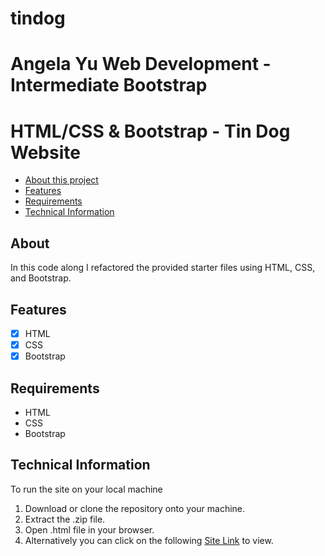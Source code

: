 # tindog
# Angela Yu Web Development - Intermediate Bootstrap
# HTML/CSS & Bootstrap - Tin Dog Website

- [About this project](#about)
- [Features](#features)
- [Requirements](#requirements)
- [Technical Information](#technical_information)

<a name="about"></a>
## About
In this code along I refactored the provided starter files using
HTML, CSS, and Bootstrap.

<a name="features"></a>
## Features
- [x] HTML
- [x] CSS
- [x] Bootstrap

<a name="requirements"></a>
## Requirements
- HTML
- CSS
- Bootstrap

<a name="technical_information"></a>
## Technical Information

To run the site on your local machine

1. Download or clone the repository onto your machine.
2. Extract the .zip file.
3. Open .html file in your browser.
5. Alternatively you can click on the following [Site Link](https://jsoto3000.github.io/js-TinDog-Start-master/ "Site Link") to view.
